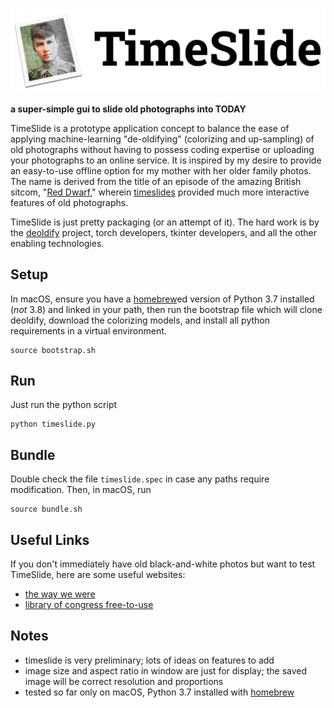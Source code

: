 ![TimeSlide](./imgs/logo.png)

__a super-simple gui to slide old photographs into TODAY__

TimeSlide is a prototype application concept to balance the ease of applying machine-learning "de-oldifying" (colorizing and up-sampling) of old photographs without having to possess coding expertise or uploading your photographs to an online service. It is inspired by my desire to provide an easy-to-use offline option for my mother with her older family photos. The name is derived from the title of an episode of the amazing British sitcom, "[Red Dwarf](https://www.reddwarf.co.uk/news/index.cfm)," wherein [timeslides](https://en.wikipedia.org/wiki/Timeslides) provided much more interactive features of old photographs.

TimeSlide is just pretty packaging (or an attempt of it). The hard work is by the [deoldify](https://github.com/jantic/DeOldify) project, torch developers, tkinter developers, and all the other enabling technologies.

## Setup

In macOS, ensure you have a [homebrew](https://brew.sh)ed version of Python 3.7 installed (*not* 3.8) and linked in your path, then run the bootstrap file which will clone deoldify, download the colorizing models, and install all python requirements in a virtual environment.

```
source bootstrap.sh
```

## Run

Just run the python script

```
python timeslide.py
```

## Bundle

Double check the file `timeslide.spec` in case any paths require modification. Then, in macOS, run

```
source bundle.sh
```

## Useful Links

If you don't immediately have old black-and-white photos but want to test TimeSlide, here are some useful websites:

- [the way we were](https://www.reddit.com/r/TheWayWeWere/)
- [library of congress free-to-use](https://www.loc.gov/free-to-use/)

## Notes

- timeslide is very preliminary; lots of ideas on features to add
- image size and aspect ratio in window are just for display; the saved image will be correct resolution and proportions
- tested so far only on macOS, Python 3.7 installed with [homebrew](https://brew.sh)